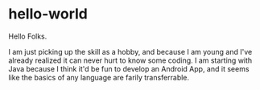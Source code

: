 # hello-world

Hello Folks.

I am just picking up the skill as a hobby, and because I am young and I've already realized it can never hurt to know some coding. I am starting with Java because I think it'd be fun to develop an Android App, and it seems like the basics of any language are farily transferrable. 
